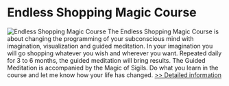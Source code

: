 # Endless Shopping Magic Course
![Endless Shopping Magic Course](https://mycommerce.akamaized.net/api/pimages/P300614317/BIG/300614317.JPG)
The Endless Shopping Magic Course is about changing the programming of your subconscious mind with imagination, visualization and guided meditation. In your imagination you will go shopping whatever you wish and wherever you want. Repeated daily for 3 to 6 months, the guided meditation will bring results. The Guided Meditation is accompanied by the Magic of Sigils. Do what you learn in the course and let me know how your life has changed.
[>> Detailed information](https://secure.shareit.com/shareit/product.html?productid=300614317&affiliateid=200057808)